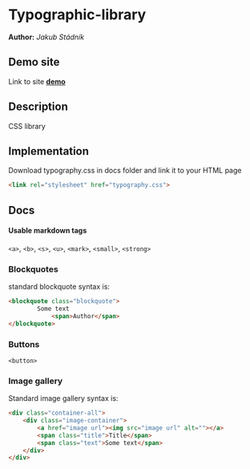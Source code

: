 # Typographic-library
**Author:** *Jakub Stádník*
## Demo site
Link to site **[demo](https://pslib-cz.github.io/2021l4web-typographic-library-jakubstadnikos/)** 
## Description
CSS library
## Implementation
Download typography.css in docs folder and link it to your HTML page 
```html
<link rel="stylesheet" href="typography.css">
```
## Docs
#### Usable markdown tags
`<a>`, `<b>`, `<s>`, `<u>`, `<mark>`, `<small>`, `<strong>`
### Blockquotes

standard blockquote syntax is:

```html
<blockquote class="blockquote">
        Some text
            <span>Author</span>
</blockquote>
```

### Buttons

`<button>`

### Image gallery  

Standard image gallery syntax is:
```html
<div class="container-all">
    <div class="image-container">
        <a href="image url"><img src="image url" alt=""></a>
        <span class="title">Title</span>
        <span class="text">Some text</span>
    </div>
</div>
```







